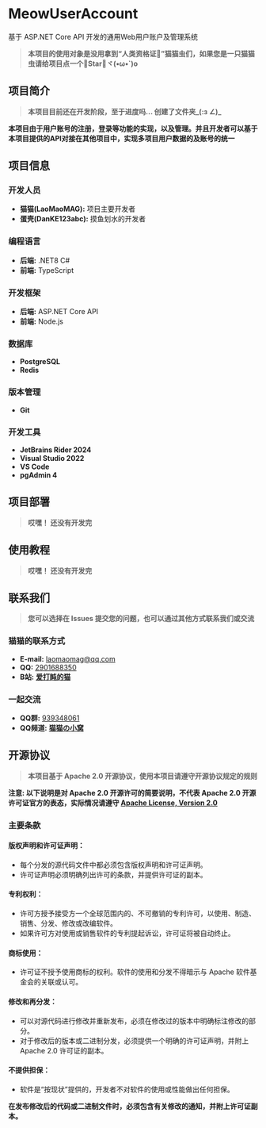 # MeowUserAccount
基于 ASP.NET Core API 开发的通用Web用户账户及管理系统

> **本项目的使用对象是没用拿到“人类资格证🧾”猫猫虫们，如果您是一只猫猫虫请给项目点一个🌟Star🌟ヾ(•ω•`)o**


## 项目简介
> **本项目目前还在开发阶段，至于进度吗... 创建了文件夹_(:з ∠)_**

**本项目由于用户账号的注册，登录等功能的实现，以及管理。并且开发者可以基于本项目提供的API对接在其他项目中，实现多项目用户数据的及账号的统一**


## 项目信息

### 开发人员
- **猫猫(LaoMaoMAG):** 项目主要开发者
- **蛋壳(DanKE123abc):** 摸鱼划水的开发者

### 编程语言
- **后端:** .NET8 C#
- **前端:** TypeScript

### 开发框架
- **后端:** ASP.NET Core API
- **前端:** Node.js

### 数据库
- **PostgreSQL**
- **Redis**

### 版本管理
- **Git**

### 开发工具
- **JetBrains Rider 2024**
- **Visual Studio 2022**
- **VS Code**
- **pgAdmin 4**


## 项目部署
> **哎嘿！ 还没有开发完**


## 使用教程
> **哎嘿！ 还没有开发完**


## 联系我们
> **您可以选择在 Issues 提交您的问题，也可以通过其他方式联系我们或交流**

### 猫猫的联系方式
- **E-mail:** [laomaomag@qq.com](laomaomag@qq.com)
- **QQ:** [2901688350]()
- **B站:** [**爱打盹的猫**](https://space.bilibili.com/622811302)

### 一起交流
- **QQ群:** [939348061]()
- **QQ频道:** [**猫猫の小窝**](https://pd.qq.com/s/2nwmz91mw)


## 开源协议
> **本项目基于 Apache 2.0 开源协议，使用本项目请遵守开源协议规定的规则**

**注意: 以下说明是对 Apache 2.0 开源许可的简要说明，不代表 Apache 2.0 开源许可证官方的表态，实际情况请遵守 [Apache License, Version 2.0]( http://www.apache.org/licenses/LICENSE-2.0)**

### 主要条款
#### 版权声明和许可证声明：
- 每个分发的源代码文件中都必须包含版权声明和许可证声明。
- 许可证声明必须明确列出许可的条款，并提供许可证的副本。
#### 专利权利：
- 许可方授予接受方一个全球范围内的、不可撤销的专利许可，以使用、制造、销售、分发、修改或改编软件。
- 如果许可方对使用或销售软件的专利提起诉讼，许可证将被自动终止。
#### 商标使用：
- 许可证不授予使用商标的权利。软件的使用和分发不得暗示与 Apache 软件基金会的关联或认可。
#### 修改和再分发：
- 可以对源代码进行修改并重新发布，必须在修改过的版本中明确标注修改的部分。
- 对于修改后的版本或二进制分发，必须提供一个明确的许可证声明，并附上 Apache 2.0 许可证的副本。
#### 不提供担保：
- 软件是“按现状”提供的，开发者不对软件的使用或性能做出任何担保。

**在发布修改后的代码或二进制文件时，必须包含有关修改的通知，并附上许可证副本。**
